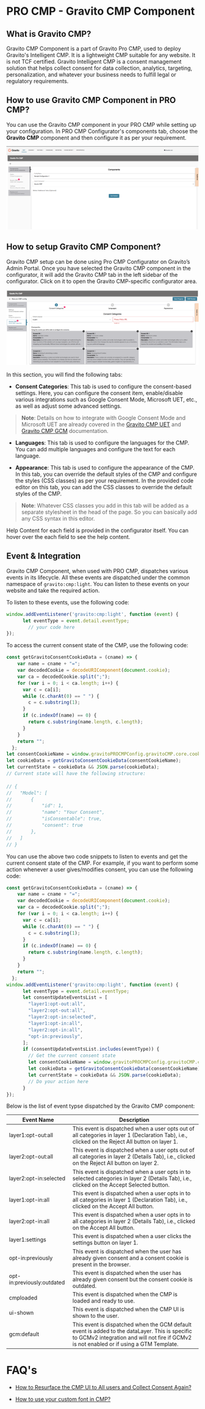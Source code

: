 
# PRO CMP - Gravito CMP Component

## What is Gravito CMP?
Gravito CMP Component is a part of Gravito Pro CMP, used to deploy Gravito's Intelligent CMP. It is a lightweight CMP suitable for any website. It is not TCF certified. Gravito Intelligent CMP is a consent management solution that helps collect consent for data collection, analytics, targeting, personalization, and whatever your business needs to fulfill legal or regulatory requirements.

## How to use Gravito CMP Component in PRO CMP?
You can use the Gravito CMP component in your PRO CMP while setting up your configuration. In PRO CMP Configurator's components tab, choose the **Gravito CMP** component and then configure it as per your requirement.

![](../../img/configurator_setup.png)

## How to setup Gravito CMP Component?
Gravito CMP setup can be done using Pro CMP Configurator on Gravito’s Admin Portal.
Once you have selected the Gravito CMP component in the configurator, it will add the Gravito CMP tab in the left sidebar of the configurator. Click on it to open the Gravito CMP-specific configurator area.

![](../../img/gravito_cmp_tab.png)

In this section, you will find the following tabs:

- **Consent Categories**: This tab is used to configure the consent-based settings. Here, you can configure the consent item, enable/disable various integrations such as Google Consent Mode, Microsoft UET, etc., as well as adjust some advanced settings.
> **Note**: Details on how to integrate with Google Consent Mode and Microsoft UET are already covered in the [Gravito CMP UET](./Gravito_cmp_uet.md) and [Gravito CMP GCM](./Gravito_cmp_gcmv2.md) documentation.

- **Languages**: This tab is used to configure the languages for the CMP. You can add multiple languages and configure the text for each language.

- **Appearance**: This tab is used to configure the appearance of the CMP. In this tab, you can override the default styles of the CMP and configure the styles (CSS classes) as per your requirement.
In the provided code editor on this tab, you can add the CSS classes to override the default styles of the CMP.
> **Note**: Whatever CSS classes you add in this tab will be added as a separate stylesheet in the head of the page. So you can basically add any CSS syntax in this editor.

Help Content for each field is provided in the configurator itself. You can hover over the each field to see the help content.

## Event & Integration

Gravito CMP Component, when used with PRO CMP, dispatches various events in its lifecycle. All these events are dispatched under the common namespace of `gravito:cmp:light`. You can listen to these events on your website and take the required action.

To listen to these events, use the following code:
```javascript
window.addEventListener('gravito:cmp:light', function (event) {
      let eventType = event.detail.eventType;
        // your code here
});
``` 
To access the current consent state of the CMP, use the following code:
```javascript
const getGravitoConsentCookieData = (cname) => {
    var name = cname + "=";
    var decodedCookie = decodeURIComponent(document.cookie);
    var ca = decodedCookie.split(";");
    for (var i = 0; i < ca.length; i++) {
      var c = ca[i];
      while (c.charAt(0) == " ") {
        c = c.substring(1);
      }
      if (c.indexOf(name) == 0) {
        return c.substring(name.length, c.length);
      }
    }
    return "";
  };
let consentCookieName = window.gravitoPROCMPConfig.gravitoCMP.core.cookieName;
let cookieData = getGravitoConsentCookieData(consentCookieName);
let currentState = cookieData && JSON.parse(cookieData);
// Current state will have the following structure:

// {
//   "Model": [
//       {
//           "id": 1,
//           "name": "Your Consent",
//           "isConsentable": true,
//           "consent": true
//       },
//   ]
// }
```

You can use the above two code snippets to listen to events and get the current consent state of the CMP. 
For example, if you want to perform some action whenever a user gives/modifies consent, you can use the following code:
```javascript
const getGravitoConsentCookieData = (cname) => {
    var name = cname + "=";
    var decodedCookie = decodeURIComponent(document.cookie);
    var ca = decodedCookie.split(";");
    for (var i = 0; i < ca.length; i++) {
      var c = ca[i];
      while (c.charAt(0) == " ") {
        c = c.substring(1);
      }
      if (c.indexOf(name) == 0) {
        return c.substring(name.length, c.length);
      }
    }
    return "";
  };
window.addEventListener('gravito:cmp:light', function (event) {
      let eventType = event.detail.eventType;
      let consentUpdateEventsList = [
        "layer1:opt-out:all",
        "layer2:opt-out:all",
        "layer2:opt-in:selected",
        "layer1:opt-in:all",
        "layer2:opt-in:all",
        "opt-in:previously",
      ];
      if (consentUpdateEventsList.includes(eventType)) {
        // Get the current consent state
        let consentCookieName = window.gravitoPROCMPConfig.gravitoCMP.core.cookieName;
        let cookieData = getGravitoConsentCookieData(consentCookieName);
        let currentState = cookieData && JSON.parse(cookieData);
        // Do your action here
      }
});
```

Below is the list of event typse dispatched by the Gravito CMP component:

| Event Name | Description |
|------------|-------------|
| layer1:opt-out:all | This event is dispatched when a user opts out of all categories in layer 1 (Declaration Tab), i.e., clicked on the Reject All button on layer 1. |
| layer2:opt-out:all | This event is dispatched when a user opts out of all categories in layer 2 (Details Tab), i.e., clicked on the Reject All button on layer 2. |
| layer2:opt-in:selected | This event is dispatched when a user opts in to selected categories in layer 2 (Details Tab), i.e., clicked on the Accept Selected button. |
| layer1:opt-in:all | This event is dispatched when a user opts in to all categories in layer 1 (Declaration Tab), i.e., clicked on the Accept All button. |
| layer2:opt-in:all | This event is dispatched when a user opts in to all categories in layer 2 (Details Tab), i.e., clicked on the Accept All button. |
| layer1:settings | This event is dispatched when a user clicks the settings button on layer 1. |
| opt-in:previously | This event is dispatched when the user has already given consent and a consent cookie is present in the browser. |
| opt-in:previously:outdated | This event is dispatched when the user has already given consent but the consent cookie is outdated. |
| cmploaded | This event is dispatched when the CMP is loaded and ready to use. |
| ui-shown | This event is dispatched when the CMP UI is shown to the user. |
| gcm:default | This event is dispatched when the GCM default event is added to the dataLayer. This is specific to GCMv2 integration and will not fire if GCMv2 is not enabled or if using a GTM Template. |

# FAQ's

- [How to Resurface the CMP UI to All users and Collect Consent Again?](../../FAQ/How_to_resurface_ProCMP.md)

- [How to use your custom font in CMP?](../../FAQ/How_to_addCustomFonts.md)

